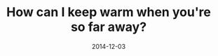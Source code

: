 ---
layout: base.njk
title : 'How can I keep warm when you&#39;re so far away?' 
view_title : 'How can I keep warm when you&#39;re so far away?' 
year : '2014' 
date : '2014-12-03' 
img_file : '/drawing/howcanikeepwarmwhenyouresofaraway.png' 
html_file : 'howcanikeepwarmwhenyouresofaraway' 
next_html : 'ifyoudontwanttoiwill.html' 
year_order : '37' 
permalink : "title/{{html_file}}.html"
---